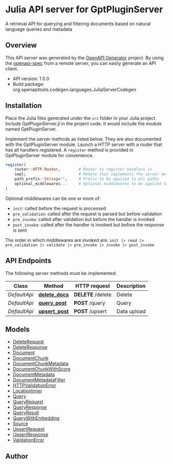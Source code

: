 # Julia API server for GptPluginServer

A retrieval API for querying and filtering documents based on natural language queries and metadata

## Overview
This API server was generated by the [OpenAPI Generator](https://openapi-generator.tech) project.  By using the [openapi-spec](https://openapis.org) from a remote server, you can easily generate an API client.

- API version: 1.0.0
- Build package: org.openapitools.codegen.languages.JuliaServerCodegen


## Installation
Place the Julia files generated under the `src` folder in your Julia project. Include GptPluginServer.jl in the project code.
It would include the module named GptPluginServer.

Implement the server methods as listed below. They are also documented with the GptPluginServer module.
Launch a HTTP server with a router that has all handlers registered. A `register` method is provided in GptPluginServer module for convenience.

```julia
register(
    router::HTTP.Router,        # Router to register handlers in
    impl;                       # Module that implements the server methods
    path_prefix::String="",     # Prefix to be applied to all paths
    optional_middlewares...     # Optional middlewares to be applied to all handlers
)
```

Optional middlewares can be one or more of:
- `init`: called before the request is processed
- `pre_validation`: called after the request is parsed but before validation
- `pre_invoke`: called after validation but before the handler is invoked
- `post_invoke`: called after the handler is invoked but before the response is sent

The order in which middlewares are invoked are:
`init |> read |> pre_validation |> validate |> pre_invoke |> invoke |> post_invoke`


## API Endpoints

The following server methods must be implemented:

Class | Method | HTTP request | Description
------------ | ------------- | ------------- | -------------
*DefaultApi* | [**delete_docs**](docs/DefaultApi.md#delete_docs) | **DELETE** /delete | Delete
*DefaultApi* | [**query_post**](docs/DefaultApi.md#query_post) | **POST** /query | Query
*DefaultApi* | [**upsert_post**](docs/DefaultApi.md#upsert_post) | **POST** /upsert | Data upload



## Models

 - [DeleteRequest](docs/DeleteRequest.md)
 - [DeleteResponse](docs/DeleteResponse.md)
 - [Document](docs/Document.md)
 - [DocumentChunk](docs/DocumentChunk.md)
 - [DocumentChunkMetadata](docs/DocumentChunkMetadata.md)
 - [DocumentChunkWithScore](docs/DocumentChunkWithScore.md)
 - [DocumentMetadata](docs/DocumentMetadata.md)
 - [DocumentMetadataFilter](docs/DocumentMetadataFilter.md)
 - [HTTPValidationError](docs/HTTPValidationError.md)
 - [LocationInner](docs/LocationInner.md)
 - [Query](docs/Query.md)
 - [QueryRequest](docs/QueryRequest.md)
 - [QueryResponse](docs/QueryResponse.md)
 - [QueryResult](docs/QueryResult.md)
 - [QueryWithEmbedding](docs/QueryWithEmbedding.md)
 - [Source](docs/Source.md)
 - [UpsertRequest](docs/UpsertRequest.md)
 - [UpsertResponse](docs/UpsertResponse.md)
 - [ValidationError](docs/ValidationError.md)



## Author



